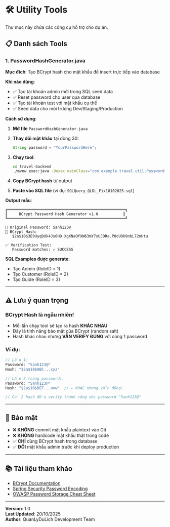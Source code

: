 # 🛠️ Utility Tools

Thư mục này chứa các công cụ hỗ trợ cho dự án.

## 📋 Danh sách Tools

### 1. PasswordHashGenerator.java

**Mục đích**: Tạo BCrypt hash cho mật khẩu để insert trực tiếp vào database

**Khi nào dùng**:
- ✅ Tạo tài khoản admin mới trong SQL seed data
- ✅ Reset password cho user qua database
- ✅ Tạo tài khoản test với mật khẩu cụ thể
- ✅ Seed data cho môi trường Dev/Staging/Production

**Cách sử dụng**:

1. **Mở file** `PasswordHashGenerator.java`

2. **Thay đổi mật khẩu** tại dòng 30:
   ```java
   String password = "YourPasswordHere";
   ```

3. **Chạy tool**:
   ```bash
   cd travel-backend
   ./mvnw exec:java -Dexec.mainClass="com.example.travel.util.PasswordHashGenerator" -Dexec.cleanupDaemonThreads=false
   ```

4. **Copy BCrypt hash** từ output

5. **Paste vào SQL file** (ví dụ: `SQLQuery_QLDL_Fix18102025.sql`)

**Output mẫu**:
```
╔════════════════════════════════════════════════════╗
║     BCrypt Password Hash Generator v1.0           ║
╚════════════════════════════════════════════════════╝

📝 Original Password: Sanh123@
🔐 BCrypt Hash:
   $2a$10$3E9UyqDUk4Js0H9.XgXNaOfXW63mY7xUJDRa.P0cUOU9nbL72mHtu

✅ Verification Test:
   Password matches: ✓ SUCCESS
```

**SQL Examples được generate**:
- Tạo Admin (RoleID = 1)
- Tạo Customer (RoleID = 2)
- Tạo Guide (RoleID = 3)

---

## ⚠️ Lưu ý quan trọng

### BCrypt Hash là ngẫu nhiên!
- Mỗi lần chạy tool sẽ tạo ra hash **KHÁC NHAU**
- Đây là tính năng bảo mật của BCrypt (random salt)
- Hash khác nhau nhưng **VẪN VERIFY ĐÚNG** với cùng 1 password

### Ví dụ:
```java
// Lần 1:
Password: "Sanh123@"
Hash: "$2a$10$ABC...xyz"

// Lần 2 (cùng password):
Password: "Sanh123@"
Hash: "$2a$10$DEF...uvw"  // ← KHÁC nhưng vẫn đúng!

// Cả 2 hash đều verify thành công với password "Sanh123@"
```

---

## 🔐 Bảo mật

- ❌ **KHÔNG** commit mật khẩu plaintext vào Git
- ❌ **KHÔNG** hardcode mật khẩu thật trong code
- ✅ **CHỈ** dùng BCrypt hash trong database
- ✅ **ĐỔI** mật khẩu admin trước khi deploy production

---

## 📚 Tài liệu tham khảo

- [BCrypt Documentation](https://en.wikipedia.org/wiki/Bcrypt)
- [Spring Security Password Encoding](https://docs.spring.io/spring-security/reference/features/authentication/password-storage.html)
- [OWASP Password Storage Cheat Sheet](https://cheatsheetseries.owasp.org/cheatsheets/Password_Storage_Cheat_Sheet.html)

---

**Version**: 1.0  
**Last Updated**: 20/10/2025  
**Author**: QuanLyDuLich Development Team
